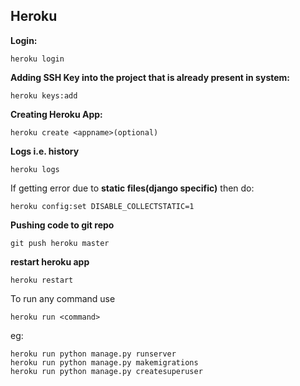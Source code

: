 ## Heroku


**Login:**
```heroku
heroku login
```


**Adding SSH Key into the project that is already present in system:**
```heroku
heroku keys:add
```


**Creating Heroku App:**
```heroku
heroku create <appname>(optional)
```


**Logs i.e. history**
```heroku
heroku logs
```


If getting error due to **static files(django specific)** then do:
```heroku
heroku config:set DISABLE_COLLECTSTATIC=1
```


**Pushing code to git repo**
```heroku
git push heroku master
```

**restart heroku app**
```heroku
heroku restart
```

To run any command use 
```heroku
heroku run <command>
```
eg:
```heroku
heroku run python manage.py runserver
heroku run python manage.py makemigrations
heroku run python manage.py createsuperuser
```